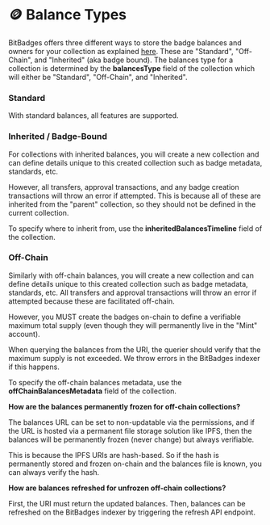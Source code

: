# 🪙 Balance Types

BitBadges offers three different ways to store the badge balances and owners for your collection as explained [here](../../overview/how-it-works/balances-types.md). These are "Standard", "Off-Chain", and "Inherited" (aka badge bound). The balances type for a collection is determined by the **balancesType** field of the collection which will either be "Standard", "Off-Chain", and "Inherited".

### Standard

With standard balances, all features are supported.&#x20;

### Inherited / Badge-Bound

For collections with inherited balances, you will create a new collection and can define details unique to this created collection such as badge metadata, standards, etc.&#x20;

However, all transfers, approval transactions, and any badge creation transactions will throw an error if attempted. This is because all of these are inherited from the "parent" collection, so they should not be defined in the current collection.

To specify where to inherit from, use the **inheritedBalancesTimeline** field of the collection.

### Off-Chain

Similarly with off-chain balances, you will create a new collection and can define details unique to this created collection such as badge metadata, standards, etc. All transfers and approval transactions will throw an error if attempted because these are facilitated off-chain.

However, you MUST create the badges on-chain to define a verifiable maximum total supply (even though they will permanently live in the "Mint" account).&#x20;

When querying the balances from the URI, the querier should verify that the maximum supply is not exceeded. We throw errors in the BitBadges indexer if this happens.

To specify the off-chain balances metadata, use the **offChainBalancesMetadata** field of the collection.

**How are the balances permanently frozen for off-chain collections?**

The balances URL can be set to non-updatable via the permissions, and if the URL is hosted via a permanent file storage solution like IPFS, then the balances will be permanently frozen (never change) but always verifiable.&#x20;

This is because the IPFS URIs are hash-based. So if the hash is permanently stored and frozen on-chain and the balances file is known, you can always verify the hash.

**How are balances refreshed for unfrozen off-chain collections?**

First, the URI must return the updated balances. Then, balances can be refreshed on the BitBadges indexer by triggering the refresh API endpoint.
